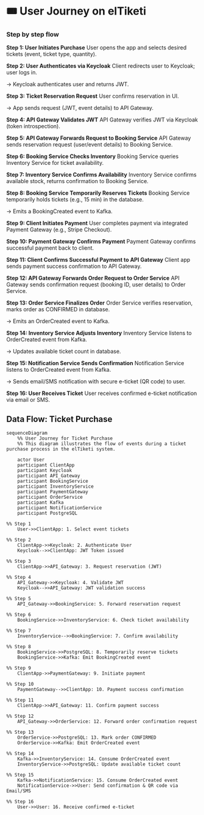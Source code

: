 # 🎟️ User Journey on elTiketi

### Step by step flow
**Step 1: User Initiates Purchase**
User opens the app and selects desired tickets (event, ticket type, quantity).

**Step 2: User Authenticates via Keycloak**
Client redirects user to Keycloak; user logs in.

→ Keycloak authenticates user and returns JWT.

**Step 3: Ticket Reservation Request**
User confirms reservation in UI.

→ App sends request (JWT, event details) to API Gateway.

**Step 4: API Gateway Validates JWT**
API Gateway verifies JWT via Keycloak (token introspection).

**Step 5: API Gateway Forwards Request to Booking Service**
API Gateway sends reservation request (user/event details) to Booking Service.

**Step 6: Booking Service Checks Inventory**
Booking Service queries Inventory Service for ticket availability.

**Step 7: Inventory Service Confirms Availability**
Inventory Service confirms available stock, returns confirmation to Booking Service.

**Step 8: Booking Service Temporarily Reserves Tickets**
Booking Service temporarily holds tickets (e.g., 15 min) in the database.

→ Emits a BookingCreated event to Kafka.

**Step 9: Client Initiates Payment**
User completes payment via integrated Payment Gateway (e.g., Stripe Checkout).

**Step 10: Payment Gateway Confirms Payment**
Payment Gateway confirms successful payment back to client.

**Step 11: Client Confirms Successful Payment to API Gateway**
Client app sends payment success confirmation to API Gateway.

**Step 12: API Gateway Forwards Order Request to Order Service**
API Gateway sends confirmation request (booking ID, user details) to Order Service.

**Step 13: Order Service Finalizes Order**
Order Service verifies reservation, marks order as CONFIRMED in database.

→ Emits an OrderCreated event to Kafka.

**Step 14: Inventory Service Adjusts Inventory**
Inventory Service listens to OrderCreated event from Kafka.

→ Updates available ticket count in database.

**Step 15: Notification Service Sends Confirmation**
Notification Service listens to OrderCreated event from Kafka.

→ Sends email/SMS notification with secure e-ticket (QR code) to user.

**Step 16: User Receives Ticket**
User receives confirmed e-ticket notification via email or SMS.



## Data Flow: Ticket Purchase


```mermaid
sequenceDiagram
    %% User Journey for Ticket Purchase
    %% This diagram illustrates the flow of events during a ticket purchase process in the elTiketi system.

    actor User
    participant ClientApp
    participant Keycloak
    participant API_Gateway
    participant BookingService
    participant InventoryService
    participant PaymentGateway
    participant OrderService
    participant Kafka
    participant NotificationService
    participant PostgreSQL

%% Step 1
    User->>ClientApp: 1. Select event tickets

%% Step 2
    ClientApp->>Keycloak: 2. Authenticate User
    Keycloak-->>ClientApp: JWT Token issued

%% Step 3
    ClientApp->>API_Gateway: 3. Request reservation (JWT)

%% Step 4
    API_Gateway->>Keycloak: 4. Validate JWT
    Keycloak-->>API_Gateway: JWT validation success

%% Step 5
    API_Gateway->>BookingService: 5. Forward reservation request

%% Step 6
    BookingService->>InventoryService: 6. Check ticket availability

%% Step 7
    InventoryService-->>BookingService: 7. Confirm availability

%% Step 8
    BookingService->>PostgreSQL: 8. Temporarily reserve tickets
    BookingService->>Kafka: Emit BookingCreated event

%% Step 9
    ClientApp->>PaymentGateway: 9. Initiate payment

%% Step 10
    PaymentGateway-->>ClientApp: 10. Payment success confirmation

%% Step 11
    ClientApp->>API_Gateway: 11. Confirm payment success

%% Step 12
    API_Gateway->>OrderService: 12. Forward order confirmation request

%% Step 13
    OrderService->>PostgreSQL: 13. Mark order CONFIRMED
    OrderService->>Kafka: Emit OrderCreated event

%% Step 14
    Kafka->>InventoryService: 14. Consume OrderCreated event
    InventoryService->>PostgreSQL: Update available ticket count

%% Step 15
    Kafka->>NotificationService: 15. Consume OrderCreated event
    NotificationService->>User: Send confirmation & QR code via Email/SMS

%% Step 16
    User->>User: 16. Receive confirmed e-ticket

```
